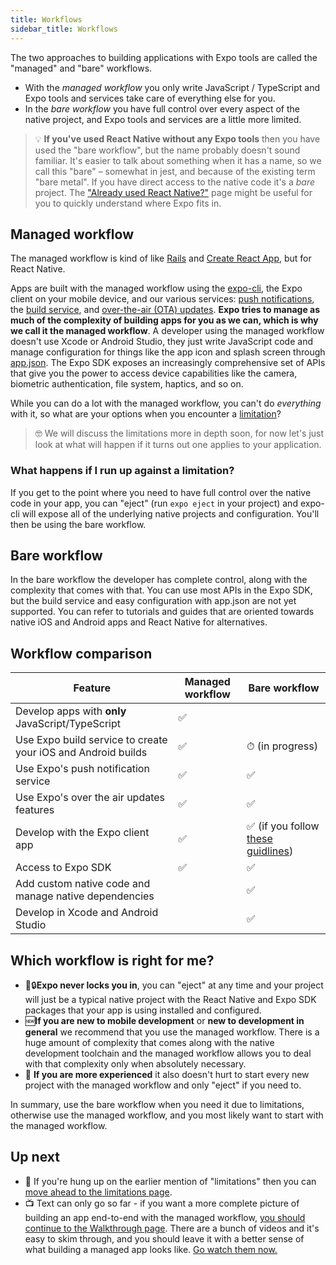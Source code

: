```yaml
---
title: Workflows
sidebar_title: Workflows
---
```


The two approaches to building applications with Expo tools are called the "managed" and "bare" workflows.

- With the _managed workflow_ you only write JavaScript / TypeScript and Expo tools and services take care of everything else for you.
- In the _bare workflow_ you have full control over every aspect of the native project, and Expo tools and services are a little more limited.

> 💡 **If you've used React Native without any Expo tools** then you have used the "bare workflow", but the name probably doesn't sound familiar. It's easier to talk about something when it has a name, so we call this "bare" – somewhat in jest, and because of the existing term "bare metal". If you have direct access to the native code it's a _bare_ project. The ["Already used React Native?"](../../workflow/already-used-react-native/) page might be useful for you to quickly understand where Expo fits in.

## Managed workflow

The managed workflow is kind of like [Rails](https://rubyonrails.org/) and [Create React App](https://github.com/facebook/create-react-app), but for React Native.

Apps are built with the managed workflow using the [expo-cli](../../workflow/expo-cli/), the Expo client on your mobile device, and our various services: [push notifications](../../push-notifications/overview/), the [build service](../../distribution/building-standalone-apps/), and [over-the-air (OTA) updates](../../guides/configuring-ota-updates/). **Expo tries to manage as much of the complexity of building apps for you as we can, which is why we call it the managed workflow**. A developer using the managed workflow doesn't use Xcode or Android Studio, they just write JavaScript code and manage configuration for things like the app icon and splash screen through [app.json](../../workflow/configuration/). The Expo SDK exposes an increasingly comprehensive set of APIs that give you the power to access device capabilities like the camera, biometric authentication, file system, haptics, and so on.

While you can do a lot with the managed workflow, you can't do _everything_ with it, so what are your options when you encounter a [limitation](../../introduction/why-not-expo/)?

> 🤓 We will discuss the limitations more in depth soon, for now let's just look at what will happen if it turns out one applies to your application.

### What happens if I run up against a limitation?

If you get to the point where you need to have full control over the native code in your app, you can "eject" (run `expo eject` in your project) and expo-cli will expose all of the underlying native projects and configuration. You'll then be using the bare workflow.

## Bare workflow

In the bare workflow the developer has complete control, along with the complexity that comes with that. You can use most APIs in the Expo SDK, but the build service and easy configuration with app.json are not yet supported. You can refer to tutorials and guides that are oriented towards native iOS and Android apps and React Native for alternatives.

<!-- <img src="/static/images/project-lifecycle-workflows.png" className="wide-image" /> -->

## Workflow comparison

| Feature                                                      | Managed workflow | Bare workflow                                                       |
| ------------------------------------------------------------ | ---------------- | ------------------------------------------------------------------- |
| Develop apps with **only** JavaScript/TypeScript             | ✅               |                                                                     |
| Use Expo build service to create your iOS and Android builds | ✅               | ⏱ (in progress)                                                     |
| Use Expo's push notification service                         | ✅               | ✅                                                                  |
| Use Expo's over the air updates features                     | ✅               | ✅                                                                  |
| Develop with the Expo client app                             | ✅               | ✅ (if you follow [these guidlines](../../bare/using-expo-client/)) |
| Access to Expo SDK                                           | ✅               | ✅                                                                  |
| Add custom native code and manage native dependencies        |                  | ✅                                                                  |
| Develop in Xcode and Android Studio                          |                  | ✅                                                                  |

## Which workflow is right for me?

- 🚫🔒**Expo never locks you in**, you can "eject" at any time and your project will just be a typical native project with the React Native and Expo SDK packages that your app is using installed and configured.
- 🆕**If you are new to mobile development** or **new to development in general** we recommend that you use the managed workflow. There is a huge amount of complexity that comes along with the native development toolchain and the managed workflow allows you to deal with that complexity only when absolutely necessary.
- 🧠 **If you are more experienced** it also doesn't hurt to start every new project with the managed workflow and only "eject" if you need to.

In summary, use the bare workflow when you need it due to limitations, otherwise use the managed workflow, and you most likely want to start with the managed workflow.

## Up next

- 📄 If you're hung up on the earlier mention of "limitations" then you can [move ahead to the limitations page](../../introduction/why-not-expo/).
- 📺 Text can only go so far - if you want a more complete picture of building an app end-to-end with the managed workflow, [you should continue to the Walkthrough page](../../introduction/walkthrough/). There are a bunch of videos and it's easy to skim through, and you should leave it with a better sense of what building a managed app looks like. [Go watch them now.](../../introduction/walkthrough/)
